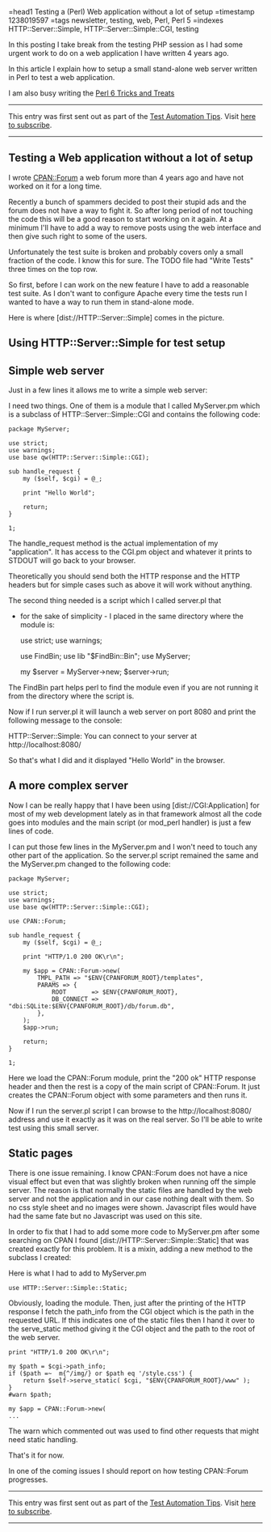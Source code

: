 =head1 Testing a (Perl) Web application without a lot of setup
=timestamp 1238019597
=tags newsletter, testing, web, Perl, Perl 5
=indexes HTTP::Server::Simple, HTTP::Server::Simple::CGI, testing



In this posting I take break from the testing PHP session as 
I had some urgent work to do on a web application I have 
written 4 years ago.

In this article I explain how to setup a small stand-alone web
server written in Perl to test a web application.

I am also busy writing the 
<a href="/perl6-tricks-and-treats">Perl 6 Tricks and Treats</a>



<hr>
This entry was first sent out as part of the 
<a href="/test-automation-tips">Test Automation Tips</a>.
Visit <a href="http://mail.szabgab.com/mailman/listinfo/test-automation-tips">here to subscribe</a>.
<hr>


<h2>Testing a Web application without a lot of setup</h2>

I wrote <a href="http://cpanforum.com/">CPAN::Forum</a> a 
web forum more than 4 years 
ago and have not worked on it for a long time.

Recently a bunch of spammers decided to post their stupid ads
and the forum does not have a way to fight it. So after long
period of not touching the code this will be a good reason 
to start working on it again. At a minimum I'll have to add
a way to remove posts using the web interface and then give 
such right to some of the users.

Unfortunately the test suite is broken and probably
covers only a small fraction of the code. I know this for sure.
The TODO file had "Write Tests" three times on the top row.

So first, before I can work on the new feature I have to add 
a reasonable test suite. As I don't want to configure Apache
every time the tests run I wanted to have a way to run them
in stand-alone mode. 

Here is where [dist://HTTP::Server::Simple] comes in the picture.

<h2>Using HTTP::Server::Simple for test setup</h2>


<h2>Simple web server</h2>

Just in a few lines it allows me to write a simple web server:

I need two things.
One of them is a module that I called MyServer.pm 
which is a subclass of HTTP::Server::Simple::CGI 
and contains the following code:

    package MyServer;

    use strict;
    use warnings;
    use base qw(HTTP::Server::Simple::CGI);

    sub handle_request {
        my ($self, $cgi) = @_;

        print "Hello World";

        return;
    }

    1;


The handle_request method is the actual implementation of my
"application". It has access to the CGI.pm object and whatever
it prints to STDOUT will go back to your browser.

Theoretically you should send both the HTTP response
and the HTTP headers but for simple cases such as above
it will work without anything.


The second thing needed is a script which I called server.pl that 
- for the sake of simplicity - I placed in the same directory 
where the module is:


    use strict;
    use warnings;

    use FindBin;
    use lib "$FindBin::Bin";
    use MyServer;

    my $server = MyServer->new;
    $server->run;


The FindBin part helps perl to find the module even if you are
not running it from the directory where the script is.

Now if I run server.pl it will launch a web server on port 8080
and print the following message to the console:

HTTP::Server::Simple: You can connect to your 
server at http://localhost:8080/


So that's what I did and it displayed "Hello World" 
in the browser.



<h2>A more complex server</h2>

Now I can be really happy that I have been using 
[dist://CGI:Application] for most of my web development
lately as in that framework almost all the code goes
into modules and the main script (or mod_perl handler)
is just a few lines of code.


I can put those few lines in the MyServer.pm and I won't
need to touch any other part of the application. 
So the server.pl script remained the same and the MyServer.pm
changed to the following code:


    package MyServer;

    use strict;
    use warnings;
    use base qw(HTTP::Server::Simple::CGI);

    use CPAN::Forum;

    sub handle_request {
        my ($self, $cgi) = @_;

        print "HTTP/1.0 200 OK\r\n";

        my $app = CPAN::Forum->new(
            TMPL_PATH => "$ENV{CPANFORUM_ROOT}/templates",
            PARAMS => {
                ROOT       => $ENV{CPANFORUM_ROOT},
                DB_CONNECT => "dbi:SQLite:$ENV{CPANFORUM_ROOT}/db/forum.db",
            },
        );
        $app->run;

        return;
    }

    1;

Here we load the CPAN::Forum module, print the "200 ok"
HTTP response header and then the rest is a copy of the
main script of CPAN::Forum. It just creates the 
CPAN::Forum object with some parameters and then runs 
it.

Now if I run the server.pl script I can browse to the 
http://localhost:8080/ address and use it exactly as it
was on the real server. So I'll be able to write test 
using this small server.


<h2>Static pages</h2>

There is one issue remaining. I know CPAN::Forum does not
have a nice visual effect but even that was slightly broken
when running off the simple server. The reason is that
normally the static files are handled by the web server and
not the application and in our case nothing dealt with them.
So no css style sheet and no images were shown. Javascript
files would have had the same fate but no Javascript was used
on this site.

In order to fix that I had to add some more code to MyServer.pm
after some searching on CPAN I found [dist://HTTP::Server::Simple::Static]
that was created exactly for this problem. It is a mixin, adding
a new method to the subclass I created:

Here is what I had to add to MyServer.pm

    use HTTP::Server::Simple::Static;

Obviously, loading the module.
Then, just after the printing of the HTTP response
I fetch the path_info from the CGI object which is the
path in the requested URL.
If this indicates one of the static files then I hand it over
to the serve_static method giving it the CGI object and the path
to the root of the web server.

    print "HTTP/1.0 200 OK\r\n";

    my $path = $cgi->path_info;
    if ($path =~  m{^/img/} or $path eq '/style.css') {
        return $self->serve_static( $cgi, "$ENV{CPANFORUM_ROOT}/www" );
    }
    #warn $path;

    my $app = CPAN::Forum->new(
    ...

The warn which commented out was used to find other requests that might
need static handling.


That's it for now.

In one of the coming issues I should report on how
testing CPAN::Forum progresses.

<hr>
This entry was first sent out as part of the 
<a href="/test-automation-tips">Test Automation Tips</a>.
Visit <a href="http://mail.szabgab.com/mailman/listinfo/test-automation-tips">here to subscribe</a>.
<hr>

